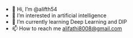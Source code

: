 - 👋 Hi, I’m @alifth54
- 👀 I’m interested in artificial intelligence
- 🌱 I’m currently learning Deep Learning and DIP
- 📫 How to reach me alifathi8008@gmail.com

<!---
alifth54/alifth54 is a ✨ special ✨ repository because its `README.md` (this file) appears on your GitHub profile.
You can click the Preview link to take a look at your changes.
--->
